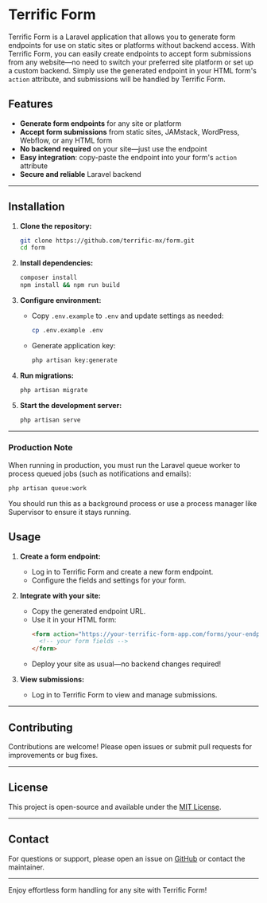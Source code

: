 # Terrific Form

Terrific Form is a Laravel application that allows you to generate form endpoints for use on static sites or platforms without backend access. With Terrific Form, you can easily create endpoints to accept form submissions from any website—no need to switch your preferred site platform or set up a custom backend. Simply use the generated endpoint in your HTML form's `action` attribute, and submissions will be handled by Terrific Form.

## Features

- **Generate form endpoints** for any site or platform
- **Accept form submissions** from static sites, JAMstack, WordPress, Webflow, or any HTML form
- **No backend required** on your site—just use the endpoint
- **Easy integration**: copy-paste the endpoint into your form's `action` attribute
- **Secure and reliable** Laravel backend

---

## Installation

1. **Clone the repository:**
   ```bash
   git clone https://github.com/terrific-mx/form.git
   cd form
   ```

2. **Install dependencies:**
   ```bash
   composer install
   npm install && npm run build
   ```

3. **Configure environment:**
   - Copy `.env.example` to `.env` and update settings as needed:
     ```bash
     cp .env.example .env
     ```
   - Generate application key:
     ```bash
     php artisan key:generate
     ```

4. **Run migrations:**
   ```bash
   php artisan migrate
   ```

5. **Start the development server:**
   ```bash
   php artisan serve
   ```

---

### Production Note

When running in production, you must run the Laravel queue worker to process queued jobs (such as notifications and emails):

```bash
php artisan queue:work
```

You should run this as a background process or use a process manager like Supervisor to ensure it stays running.

## Usage

1. **Create a form endpoint:**
   - Log in to Terrific Form and create a new form endpoint.
   - Configure the fields and settings for your form.

2. **Integrate with your site:**
   - Copy the generated endpoint URL.
   - Use it in your HTML form:
     ```html
     <form action="https://your-terrific-form-app.com/forms/your-endpoint" method="POST">
       <!-- your form fields -->
     </form>
     ```
   - Deploy your site as usual—no backend changes required!

3. **View submissions:**
   - Log in to Terrific Form to view and manage submissions.

---

## Contributing

Contributions are welcome! Please open issues or submit pull requests for improvements or bug fixes.

---

## License

This project is open-source and available under the [MIT License](LICENSE).

---

## Contact

For questions or support, please open an issue on [GitHub](https://github.com/terrific-mx/form/issues) or contact the maintainer.

---

Enjoy effortless form handling for any site with Terrific Form!
